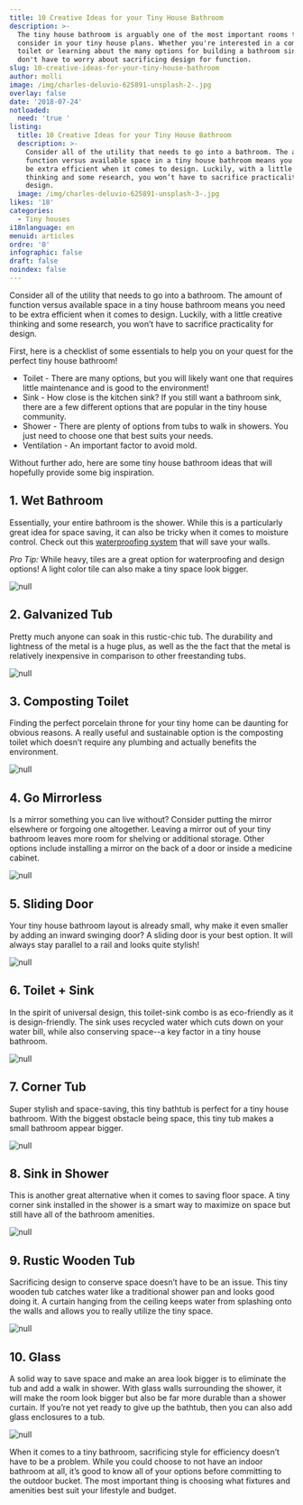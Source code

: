```yaml
---
title: 10 Creative Ideas for your Tiny House Bathroom
description: >-
  The tiny house bathroom is arguably one of the most important rooms to
  consider in your tiny house plans. Whether you're interested in a composting
  toilet or learning about the many options for building a bathroom sink, you
  don't have to worry about sacrificing design for function. 
slug: 10-creative-ideas-for-your-tiny-house-bathroom
author: molli
image: /img/charles-deluvio-625891-unsplash-2-.jpg
overlay: false
date: '2018-07-24'
notloaded:
  need: 'true '
listing:
  title: 10 Creative Ideas for your Tiny House Bathroom
  description: >-
    Consider all of the utility that needs to go into a bathroom. The amount of
    function versus available space in a tiny house bathroom means you need to
    be extra efficient when it comes to design. Luckily, with a little creative
    thinking and some research, you won’t have to sacrifice practicality for
    design. 
  image: /img/charles-deluvio-625891-unsplash-3-.jpg
likes: '18'
categories:
  - Tiny houses
i18nlanguage: en
menuid: articles
ordre: '0'
infographic: false
draft: false
noindex: false
---
```

Consider all of the utility that needs to go into a bathroom. The amount of function versus available space in a tiny house bathroom means you need to be extra efficient when it comes to design. Luckily, with a little creative thinking and some research, you won’t have to sacrifice practicality for design. 

First, here is a checklist of some essentials to help you on your quest for the perfect tiny house bathroom!

* Toilet - There are many options, but you will likely want one that requires little maintenance and is good to the environment!
* Sink - How close is the kitchen sink? If you still want a bathroom sink, there are a few different options that are popular in the tiny house community. 
* Shower - There are plenty of options from tubs to walk in showers. You just need to choose one that best suits your needs.
* Ventilation - An important factor to avoid mold.

Without further ado, here are some tiny house bathroom ideas that will hopefully provide some big inspiration.

## 1. Wet Bathroom

Essentially, your entire bathroom is the shower. While this is a particularly great idea for space saving, it can also be tricky when it comes to moisture control. Check out this [waterproofing system](https://www.schluter.com/schluter-us/en_US/Membranes/Waterproofing-%28KERDI%29/Schluter%C2%AE-KERDI/p/KERDI) that will save your walls.

_Pro Tip:_ While heavy, tiles are a great option for waterproofing and design options! A light color tile can also make a tiny space look bigger.

![null](/img/1_wetbath.jpg)

## 2. Galvanized Tub

Pretty much anyone can soak in this rustic-chic tub. The durability and lightness of the metal is a huge plus, as well as the the fact that the metal is relatively inexpensive in comparison to other freestanding tubs. 

![null](/img/2_galvanisedtub.jpeg)

## 3. Composting Toilet

Finding the perfect porcelain throne for your tiny home can be daunting for obvious reasons. A really useful and sustainable option is the composting toilet which doesn’t require any plumbing and actually benefits the environment. 

![null](/img/3_composttoilet.jpg)

## 4. Go Mirrorless

Is a mirror something you can live without? Consider putting the mirror elsewhere or forgoing one altogether. Leaving a mirror out of your tiny bathroom leaves more room for shelving or additional storage. Other options include installing a mirror on the back of a door or inside a medicine cabinet. 

![null](/img/4_mirrorless.jpeg)

## 5. Sliding Door

Your tiny house bathroom layout is already small, why make it even smaller by adding an inward swinging door? A sliding door is your best option. It will always stay parallel to a rail and looks quite stylish! 

![null](/img/5_slidingdoor.jpg)

## 6. Toilet + Sink

In the spirit of universal design, this toilet-sink combo is as eco-friendly as it is design-friendly. The sink uses recycled water which cuts down on your water bill, while also conserving space--a key factor in a tiny house bathroom. 

![null](/img/6_sinktoiletcombo.png)

## 7. Corner Tub

Super stylish and space-saving, this tiny bathtub is perfect for a tiny house bathroom. With the biggest obstacle being space, this tiny tub makes a small bathroom appear bigger. 

![null](/img/7_tinytub.png)

## 8. Sink in Shower

This is another great alternative when it comes to saving floor space. A tiny corner sink installed in the shower is a smart way to maximize on space but still have all of the bathroom amenities.

![null](/img/8_sinkshower.png)

## 9. Rustic Wooden Tub

Sacrificing design to conserve space doesn’t have to be an issue. This tiny wooden tub catches water like a traditional shower pan and looks good doing it. A curtain hanging from the ceiling keeps water from splashing onto the walls and allows you to really utilize the tiny space. 

![null](/img/9_bucketshower.png)

## 10. Glass

A solid way to save space and make an area look bigger is to eliminate the tub and add a walk in shower. With glass walls surrounding the shower, it will make the room look bigger but also be far more durable than a shower curtain. If you’re not yet ready to give up the bathtub, then you can also add glass enclosures to a tub. 

![null](/img/glass-trio.jpg)

When it comes to a tiny bathroom, sacrificing style for efficiency doesn’t have to be a problem. While you could choose to not have an indoor bathroom at all, it’s good to know all of your options before committing to the outdoor bucket. The most important thing is choosing what fixtures and amenities best suit your lifestyle and budget.
